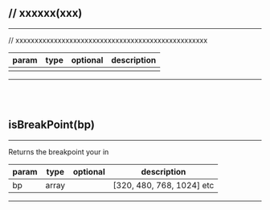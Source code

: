 ## <b>//  xxxxxx(xxx)</b>
 --- 
  
//   xxxxxxxxxxxxxxxxxxxxxxxxxxxxxxxxxxxxxxxxxxxxxxxxxx  


param | type | optional | description
--- | --- | --- | ---
 |  |  |  | 

 --- 
 <br><br>

## <b>isBreakPoint(bp)</b>
 --- 
  
Returns the breakpoint your in  


param | type | optional | description
--- | --- | --- | ---
bp | array |  | [320, 480, 768, 1024] etc | 

 --- 
 <br><br>

